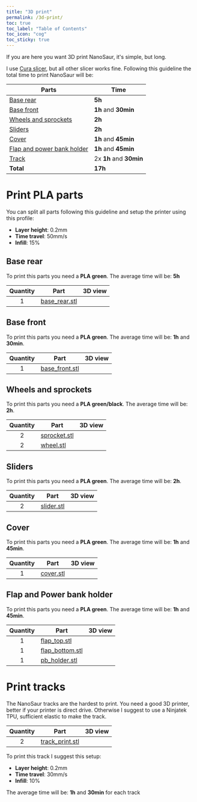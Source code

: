 ```yaml
---
title: "3D print"
permalink: /3d-print/
toc: true
toc_label: "Table of Contents"
toc_icon: "cog"
toc_sticky: true
---
```


If you are here you want 3D print NanoSaur, it's simple, but long.

I use [Cura slicer](https://ultimaker.com/software/ultimaker-cura), but all other slicer works fine. 
Following this guideline the total time to print NanoSaur will be:

| Parts | Time |
|-------|------|
| [Base rear](#base-rear) | **5h** |
| [Base front](#base-front) | **1h** and **30min** |
| [Wheels and sprockets](#wheels-and-sprockets) | **2h** |
| [Sliders](#sliders) | **2h** |
| [Cover](#cover) | **1h** and **45min** |
| [Flap and power bank holder](#flap-and-power-bank-holder) | **1h** and **45min** |
| [Track](#print-tracks) | 2x **1h** and **30min** |
| **Total** | **17h** |

# Print PLA parts

You can split all parts following this guideline and setup the printer using this profile:
* **Layer height**: 0.2mm
* **Time travel**: 50mm/s
* **Infill**: 15%

## Base rear

To print this parts you need a **PLA green**. The average time will be: **5h** 

| Quantity | Part            | 3D view |
|:--------:|-----------------|:-------:|
| 1        | [base_rear.stl](https://github.com/rnanosaur/nanosaur/raw/master/nanosaur_description/meshes/base_rear.stl) | <script src="https://embed.github.com/view/3d/rnanosaur/nanosaur/master/nanosaur_description/meshes/base_rear.stl?height=320&width=320"></script> |

## Base front

To print this parts you need a **PLA green**. The average time will be: **1h** and **30min**.

| Quantity | Part            | 3D view |
|:--------:|-----------------|:-------:|
| 1        | [base_front.stl](https://github.com/rnanosaur/nanosaur/raw/master/nanosaur_description/meshes/base_front.stl) | <script src="https://embed.github.com/view/3d/rnanosaur/nanosaur/master/nanosaur_description/meshes/base_front.stl?height=320&width=320"></script> |

## Wheels and sprockets

To print this parts you need a **PLA green/black**. The average time will be: **2h**. 

| Quantity | Part            | 3D view |
|:--------:|-----------------|:-------:|
| 2        | [sprocket.stl](https://github.com/rnanosaur/nanosaur/raw/master/nanosaur_description/meshes/sprocket.stl) | <script src="https://embed.github.com/view/3d/rnanosaur/nanosaur/master/nanosaur_description/meshes/sprocket.stl?height=320&width=320"></script> |
| 2        | [wheel.stl](https://github.com/rnanosaur/nanosaur/raw/master/nanosaur_description/meshes/wheel.stl) | <script src="https://embed.github.com/view/3d/rnanosaur/nanosaur/master/nanosaur_description/meshes/wheel.stl?height=320&width=320"></script> |

## Sliders

To print this parts you need a **PLA green**. The average time will be: **2h**. 

| Quantity | Part            | 3D view |
|:--------:|-----------------|:-------:|
| 2        | [slider.stl](https://github.com/rnanosaur/nanosaur/raw/master/nanosaur_description/meshes/slider.stl) | <script src="https://embed.github.com/view/3d/rnanosaur/nanosaur/master/nanosaur_description/meshes/slider.stl?height=320&width=320"></script> |

## Cover

To print this parts you need a **PLA green**. The average time will be: **1h** and **45min**.

| Quantity | Part            | 3D view |
|:--------:|-----------------|:-------:|
| 1        | [cover.stl](https://github.com/rnanosaur/nanosaur/raw/master/nanosaur_description/meshes/cover.stl) | <script src="https://embed.github.com/view/3d/rnanosaur/nanosaur/master/nanosaur_description/meshes/cover.stl?height=320&width=320"></script> |

## Flap and Power bank holder

To print this parts you need a **PLA green**. The average time will be: **1h** and **45min**.

| Quantity | Part            | 3D view |
|:--------:|-----------------|:-------:|
| 1        | [flap_top.stl](https://github.com/rnanosaur/nanosaur/raw/master/nanosaur_description/meshes/flap_top.stl) | <script src="https://embed.github.com/view/3d/rnanosaur/nanosaur/master/nanosaur_description/meshes/flap_top.stl?height=320&width=320"></script> |
| 1        | [flap_bottom.stl](https://github.com/rnanosaur/nanosaur/raw/master/nanosaur_description/meshes/flap_bottom.stl) | <script src="https://embed.github.com/view/3d/rnanosaur/nanosaur/master/nanosaur_description/meshes/flap_bottom.stl?height=320&width=320"></script> |
| 1        | [pb_holder.stl](https://github.com/rnanosaur/nanosaur/raw/master/nanosaur_description/meshes/pb_holder.stl) | <script src="https://embed.github.com/view/3d/rnanosaur/nanosaur/master/nanosaur_description/meshes/pb_holder.stl?height=320&width=320"></script> |

# Print tracks

The NanoSaur tracks are the hardest to print. You need a good 3D printer, better if your printer is direct drive. Otherwise I suggest to use a Ninjatek TPU, sufficient elastic to make the track.

| Quantity | Part            | 3D view |
|:--------:|-----------------|:-------:|
| 2        | [track_print.stl](https://github.com/rnanosaur/nanosaur/raw/master/nanosaur_description/meshes/track_print.stl) | <script src="https://embed.github.com/view/3d/rnanosaur/nanosaur/master/nanosaur_description/meshes/track_print.stl?height=320&width=320"></script> |

To print this track I suggest this setup:
* **Layer height**: 0.2mm
* **Time travel**: 30mm/s
* **Infill**: 10%

The average time will be: **1h** and **30min** for each track